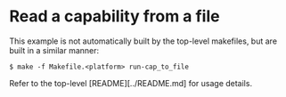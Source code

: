 # Read a capability from a file

This example is not automatically built by the top-level makefiles, but are
built in a similar manner:

```
$ make -f Makefile.<platform> run-cap_to_file
```

Refer to the top-level [README][../README.md] for usage details.
